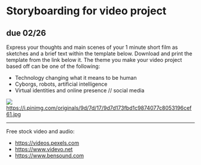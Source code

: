 # Storyboarding for video project
## due 02/26

Express your thoughts and main scenes of your 1 minute short film as sketches and a brief text within the template below.
Download and print the template from the link below it. The theme you make your video project based off can be one of the following:
* Technology changing what it means to be human
* Cyborgs, robots, artificial intelligence
* Virtual identities and online presence // social media

![](https://i.pinimg.com/originals/9d/7d/17/9d7d173fbd1c9874077c8053196cef61.jpg)
https://i.pinimg.com/originals/9d/7d/17/9d7d173fbd1c9874077c8053196cef61.jpg

___

Free stock video and audio:
* https://videos.pexels.com
* https://www.videvo.net
* https://www.bensound.com
